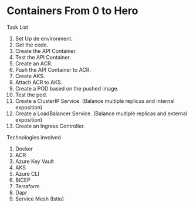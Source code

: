 # Containers From 0 to Hero

Task List

1. Set Up de environment.
2. Get the code.
3. Create the API Container.
4. Test the API Container. 
5. Create an ACR.
6. Push the API Container to ACR.
7. Create AKS.
8. Attach ACR to AKS.
9. Create a POD based on the pushed image.
10. Test the pod. 
11. Create a ClusterIP Service. (Balance multiple replicas and internal exposition)
12. Create a LoadBalancer Service. (Balance multiple replicas and external exposition)
13. Create an Ingress Controller. 


Technologies involved

1. Docker
2. ACR
3. Azure Key Vault
4. AKS
5. Azure CLI
6. BICEP
7. Terraform
8. Dapr
9. Service Mesh (Istio)

